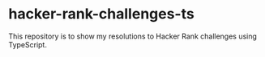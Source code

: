 # hacker-rank-challenges-ts
This repository is to show my resolutions to Hacker Rank challenges using TypeScript.
